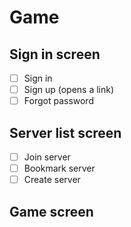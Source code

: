 # Game

## Sign in screen

* [ ] Sign in
* [ ] Sign up (opens a link)
* [ ] Forgot password

## Server list screen

* [ ] Join server
* [ ] Bookmark server
* [ ] Create server

## Game screen